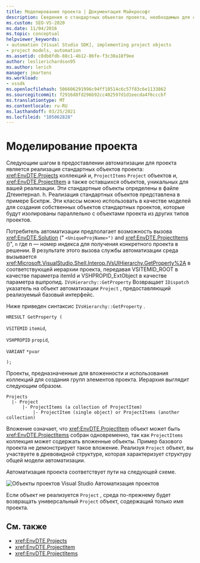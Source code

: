 ```yaml
---
title: Моделирование проекта | Документация Майкрософт
description: Сведения о стандартных объектах проекта, необходимых для создания автоматизации для нового типа проекта, и пути, которым следует автоматизация проекта.
ms.custom: SEO-VS-2020
ms.date: 11/04/2016
ms.topic: conceptual
helpviewer_keywords:
- automation [Visual Studio SDK], implementing project objects
- project models, automation
ms.assetid: c8db8fdb-88c1-4b12-86fe-f3c30a18f9ee
author: leslierichardson95
ms.author: lerich
manager: jmartens
ms.workload:
- vssdk
ms.openlocfilehash: 506606291996c94ff10514c6c57f83c6e1133862
ms.sourcegitcommit: f2916d8fd296b92cc402597d1d1eecda4f6cccbf
ms.translationtype: MT
ms.contentlocale: ru-RU
ms.lasthandoff: 03/25/2021
ms.locfileid: "105062828"
---
```

# <a name="project-modeling"></a>Моделирование проекта
Следующим шагом в предоставлении автоматизации для проекта является реализация стандартных объектов проекта: <xref:EnvDTE.Projects> коллекций и, `ProjectItems` `Project` объектов и, <xref:EnvDTE.ProjectItem> а также оставшихся объектов, уникальных для вашей реализации. Эти стандартные объекты определены в файле Дтеинтернал. h. Реализация стандартных объектов представлена в примере Бскпрж. Эти классы можно использовать в качестве моделей для создания собственных объектов стандартных проектов, которые будут изолированы параллельно с объектами проекта из других типов проектов.

 Потребитель автоматизации предполагает возможность вызова <xref:EnvDTE.Solution> (" `<UniqueProjName>")` and <xref:EnvDTE.ProjectItems> ()", `n` где n — номер индекса для получения конкретного проекта в решении. В результате этого вызова службы автоматизации среда вызывается <xref:Microsoft.VisualStudio.Shell.Interop.IVsUIHierarchy.GetProperty%2A> в соответствующей иерархии проекта, передавая VSITEMID_ROOT в качестве параметра itemId и VSHPROPID_ExtObject в качестве параметра вшпропид. `IVsHierarchy::GetProperty` Возвращает `IDispatch` указатель на объект автоматизации `Project` , предоставляющий реализуемый базовый интерфейс.

 Ниже приведен синтаксис `IVsHierarchy::GetProperty` .

 `HRESULT GetProperty (`

 `VSITEMID` `itemid`,

 `VSHPROPID` `propid`,

 `VARIANT` `*pvar`

 `);`

 Проекты, предназначенные для вложенности и использования коллекций для создания групп элементов проекта. Иерархия выглядит следующим образом.

```
Projects
  |- Project
      |- ProjectItems (a collection of ProjectItem)
          |- ProjectItem (single object) or ProjectItems (another collection)
```

 Вложение означает, что <xref:EnvDTE.ProjectItem> объект может быть <xref:EnvDTE.ProjectItems> собран одновременно, так как `ProjectItems` коллекция может содержать вложенные объекты. Пример базового проекта не демонстрирует такое вложение. Реализуя `Project` объект, вы участвуете в древовидной структуре, которая характеризует структуру общей модели автоматизации.

 Автоматизация проекта соответствует пути на следующей схеме.

 ![Объекты проектов Visual Studio](../../extensibility/internals/media/projectobjects.gif "прожектобжектс") Автоматизация проектов

 Если объект не реализуется `Project` , среда по-прежнему будет возвращать универсальный `Project` объект, содержащий только имя проекта.

## <a name="see-also"></a>См. также
- <xref:EnvDTE.Projects>
- <xref:EnvDTE.ProjectItem>
- <xref:EnvDTE.ProjectItems>
